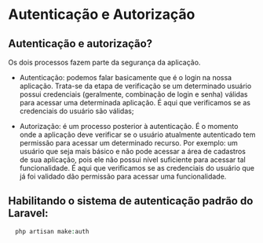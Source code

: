 # Autenticação e Autorização

## Autenticação e autorização?

Os dois processos fazem parte da segurança da aplicação.

-  Autenticação: podemos falar basicamente que é o login na nossa aplicação. Trata-se da etapa de verificação se um determinado usuário possui credenciais (geralmente, combinação de login e senha) válidas para acessar uma determinada aplicação. É aqui que verificamos se as credenciais do usuário são válidas;

- Autorização: é um processo posterior à autenticação. É o momento onde a aplicação deve verificar se o usuário atualmente autenticado tem permissão para acessar um determinado recurso. Por exemplo: um usuário que seja mais básico e não pode acessar a área de cadastros de sua aplicação, pois ele não possui nível suficiente para acessar tal funcionalidade. É aqui que verificamos se as credenciais do usuário que já foi validado dão permissão para acessar uma funcionalidade.

## Habilitando o sistema de autenticação padrão do Laravel:

```PHP
  php artisan make:auth
```